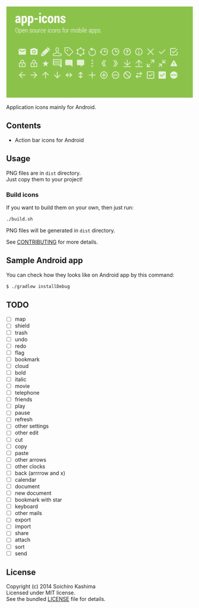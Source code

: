 ![](all.png "app-icons")

Application icons mainly for Android.

## Contents

* Action bar icons for Android

## Usage

PNG files are in `dist` directory.  
Just copy them to your project!

### Build icons

If you want to build them on your own, then just run:

```sh
./build.sh
```

PNG files will be generated in `dist` directory.

See [CONTRIBUTING](CONTRIBUTING.md) for more details.

## Sample Android app

You can check how they looks like on Android app by this command:

```sh
$ ./gradlew installDebug
```

## TODO

- [ ] map
- [ ] shield
- [ ] trash
- [ ] undo
- [ ] redo
- [ ] flag
- [ ] bookmark
- [ ] cloud
- [ ] bold
- [ ] italic
- [ ] movie
- [ ] telephone
- [ ] friends
- [ ] play
- [ ] pause
- [ ] refresh
- [ ] other settings
- [ ] other edit
- [ ] cut
- [ ] copy
- [ ] paste
- [ ] other arrows
- [ ] other clocks
- [ ] back (arrrrow and x)
- [ ] calendar
- [ ] document
- [ ] new document
- [ ] bookmark with star
- [ ] keyboard
- [ ] other mails
- [ ] export
- [ ] import
- [ ] share
- [ ] attach
- [ ] sort
- [ ] send

## License

Copyright (c) 2014 Soichiro Kashima  
Licensed under MIT license.  
See the bundled [LICENSE](LICENSE) file for details.